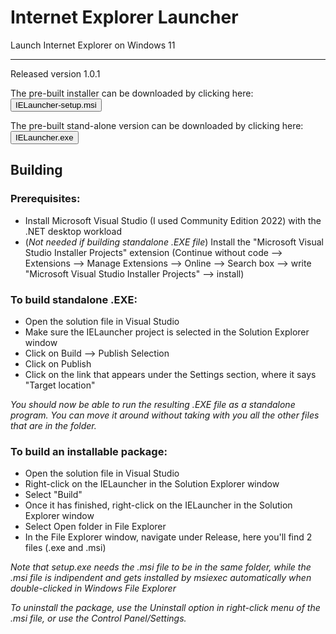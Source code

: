 # Internet Explorer Launcher

Launch Internet Explorer on Windows 11

<hr>

Released version 1.0.1

The pre-built installer can be downloaded by clicking here: <a href="https://github.com/develc/IELauncher/releases/download/v1.0.1/IELauncher-setup.msi"><button>IELauncher-setup.msi</button></a>

The pre-built stand-alone version can be downloaded by clicking here: <a href="https://github.com/develc/IELauncher/releases/download/v1.0.1/IELauncher.exe"><button>IELauncher.exe</button></a>


## Building

### Prerequisites:

* Install Microsoft Visual Studio (I used Community Edition 2022) with the .NET desktop workload
* (*Not needed if building standalone .EXE file*) Install the "Microsoft Visual Studio Installer Projects" extension (Continue without code --> Extensions --> Manage Extensions --> Online --> Search box --> write "Microsoft Visual Studio Installer Projects" --> install)

### To build standalone .EXE:

*  Open the solution file in Visual Studio
* Make sure the IELauncher project is selected in the Solution Explorer window
* Click on Build --> Publish Selection
* Click on Publish
* Click on the link that appears under the Settings section, where it says "Target location"

*You should now be able to run the resulting .EXE file as a standalone program. You can move it around without taking with you all the other files that are in the folder.*

### To build an installable package:

* Open the solution file in Visual Studio
* Right-click on the IELauncher in the Solution Explorer window
* Select "Build"
* Once it has finished, right-click on the IELauncher in the Solution Explorer window
* Select Open folder in File Explorer
* In the File Explorer window, navigate under Release, here you'll find 2 files (.exe and .msi)

*Note that setup.exe needs the .msi file to be in the same folder, while the .msi file is indipendent and gets installed by msiexec automatically when double-clicked in Windows File Explorer*

*To uninstall the package, use the Uninstall option in right-click menu of the .msi file, or use the Control Panel/Settings.*
